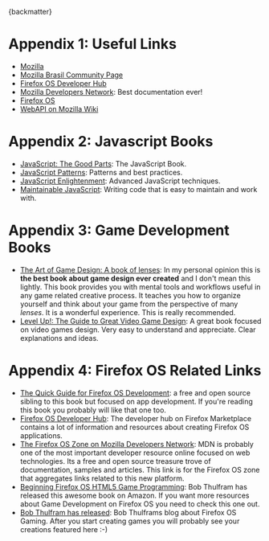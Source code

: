 {backmatter}

# Appendix 1: Useful Links

* [Mozilla](http://mozilla.org)
* [Mozilla Brasil Community Page](http://mozillabrasi.org.br)
* [Firefox OS Developer Hub](http://marketplace.firefox.com/developers)
* [Mozilla Developers Network](http://developer.mozilla.org/): Best documentation ever!
* [Firefox OS](http://www.mozilla.org/pt-BR/firefox/os/)
* [WebAPI on Mozilla Wiki](http://wiki.mozilla.org/WebAPI) 

# Appendix 2: Javascript Books

* [JavaScript: The Good Parts](http://shop.oreilly.com/product/9780596517748.do): The JavaScript Book.
* [JavaScript Patterns](http://shop.oreilly.com/product/9780596806767.do): Patterns and best practices.
* [JavaScript Enlightenment](http://shop.oreilly.com/product/0636920027713.do): Advanced JavaScript techniques.
* [Maintainable JavaScript](http://shop.oreilly.com/product/0636920027713.do): Writing code that is easy to maintain and work with.

# Appendix 3: Game Development Books

* [The Art of Game Design: A book of lenses](http://www.amazon.com/gp/product/0123694965/ref=as_li_tl?ie=UTF8&camp=1789&creative=9325&creativeASIN=0123694965&linkCode=as2&tag=andregacom02-20&linkId=3A6K4FN3GZ3AVW3K): In my personal opinion this is **the best book about game design ever created** and I don't mean this lightly. This book provides you with mental tools and workflows useful in any game related creative process. It teaches you how to organize yourself and think about your game from the perspective of many *lenses*. It is a wonderful experience. This is really recommended.
* [Level Up!: The Guide to Great Video Game Design](http://www.amazon.com/gp/product/047068867X/ref=as_li_tl?ie=UTF8&camp=1789&creative=390957&creativeASIN=047068867X&linkCode=as2&tag=andregacom02-20&linkId=TBDQTMA7QTIX4JOD): A great book focused on video games design. Very easy to understand and appreciate. Clear explanations and ideas.

# Appendix 4: Firefox OS Related Links

* [The Quick Guide for Firefox OS Development](https://leanpub.com/quickguidefirefoxosdevelopment/): a free and open source sibling to this book but focused on app development. If you're reading this book you probably will like that one too.
* [Firefox OS Developer Hub](https://marketplace.firefox.com/developers): The developer hub on Firefox Marketplace contains a lot of information and resources about creating Firefox OS applications.
* [The Firefox OS Zone on Mozilla Developers Network](https://developer.mozilla.org/en-US/Firefox_OS): MDN is probably one of the most important developer resource online focused on web technologies. Its a free and open source treasure trove of documentation, samples and articles. This link is for the Firefox OS zone that aggregates links related to this new platform.
* [Beginning Firefox OS HTML5 Game Programming](http://www.amazon.com/dp/B00IZUYIGO): Bob Thulfram has released this awesome book on Amazon. If you want more resources about Game Development on Firefox OS you need to check this one out.
* [Bob Thulfram has released](http://firefoxosgaming.blogspot.co.uk/): Bob Thulframs blog about Firefox OS Gaming. After you start creating games you will probably see your creations featured here :-)
